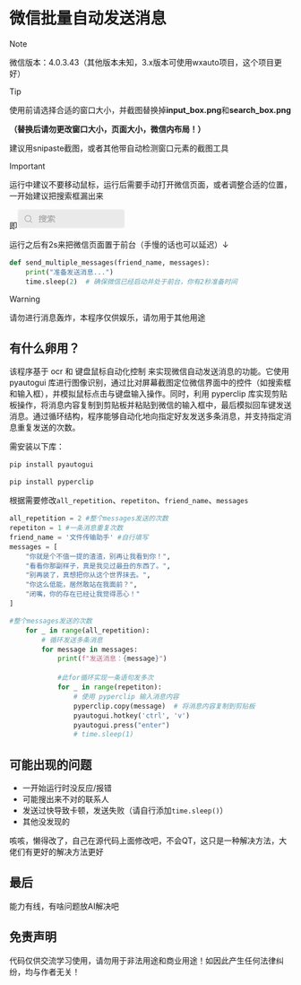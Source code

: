 # 微信批量自动发送消息

> [!NOTE]
>
> 微信版本：4.0.3.43（其他版本未知，3.x版本可使用wxauto项目，这个项目更好）

> [!TIP]
>
> 使用前请选择合适的窗口大小，并截图替换掉**input_box.png**和**search_box.png**
>
> **（替换后请勿更改窗口大小，页面大小，微信内布局！）**
>
> 建议用snipaste截图，或者其他带自动检测窗口元素的截图工具

> [!IMPORTANT]
>
> 运行中建议不要移动鼠标，运行后需要手动打开微信页面，或者调整合适的位置，一开始建议把搜索框漏出来
>
> 即![search_box.png](https://github.com/JeanAulis/wx_auto_messages/blob/main/search_box.png)
>
> 运行之后有2s来把微信页面置于前台（手慢的话也可以延迟）↓
>
> ```python
> def send_multiple_messages(friend_name, messages):
>     print("准备发送消息...")
>     time.sleep(2)  # 确保微信已经启动并处于前台，你有2秒准备时间
> ```
>
> 

> [!WARNING]
>
> 请勿进行消息轰炸，本程序仅供娱乐，请勿用于其他用途

## 有什么卵用？

该程序基于 ocr 和 键盘鼠标自动化控制 来实现微信自动发送消息的功能。它使用 pyautogui 库进行图像识别，通过比对屏幕截图定位微信界面中的控件（如搜索框和输入框），并模拟鼠标点击与键盘输入操作。同时，利用 pyperclip 库实现剪贴板操作，将消息内容复制到剪贴板并粘贴到微信的输入框中，最后模拟回车键发送消息。通过循环结构，程序能够自动化地向指定好友发送多条消息，并支持指定消息重复发送的次数。



需安装以下库：

```bash
pip install pyautogui
```

```bash
pip install pyperclip
```

根据需要修改`all_repetition`、`repetiton`、`friend_name`、`messages`

```python
all_repetition = 2 #整个messages发送的次数
repetiton = 1 #一条消息重复次数
friend_name = '文件传输助手' #自行填写
messages = [
    "你就是个不值一提的渣渣，别再让我看到你！",
    "看看你那副样子，真是我见过最丑的东西了。",
    "别再装了，真想把你从这个世界抹去。",
    "你这么低能，居然敢站在我面前？",
    "闭嘴，你的存在已经让我觉得恶心！"
]
```

```python
#整个messages发送的次数
    for _ in range(all_repetition):
        # 循环发送多条消息
        for message in messages:
            print(f"发送消息：{message}")

            #此for循环实现一条语句发多次
            for _ in range(repetiton):
                # 使用 pyperclip 输入消息内容
                pyperclip.copy(message)  # 将消息内容复制到剪贴板
                pyautogui.hotkey('ctrl', 'v')
                pyautogui.press("enter")
                # time.sleep(1)
```

## 可能出现的问题

- 一开始运行时没反应/报错
- 可能搜出来不对的联系人
- 发送过快导致卡顿，发送失败（请自行添加`time.sleep()`）
- 其他没发现的

咳咳，懒得改了，自己在源代码上面修改吧，不会QT，这只是一种解决方法，大佬们有更好的解决方法更好



## 最后

能力有线，有啥问题放AI解决吧



## 免责声明
代码仅供交流学习使用，请勿用于非法用途和商业用途！如因此产生任何法律纠纷，均与作者无关！
